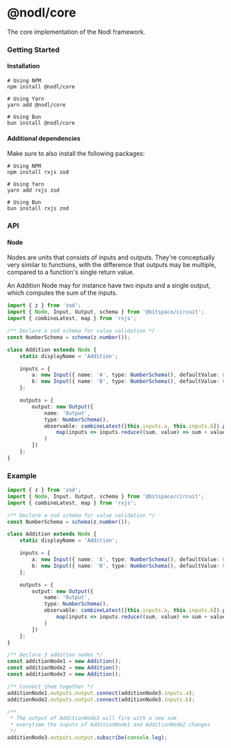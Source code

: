 # @nodl/core

The core implementation of the Nodl framework.

### Getting Started

#### Installation

```
# Using NPM
npm install @nodl/core

# Using Yarn
yarn add @nodl/core

# Using Bun
bun install @nodl/core
```

#### Additional dependencies

Make sure to also install the following packages:

```
# Using NPM
npm install rxjs zod

# Using Yarn
yarn add rxjs zod

# Using Bun
bun install rxjs zod
```

### API

#### Node

Nodes are units that consists of inputs and outputs. They're conceptually very similar to functions, with the difference that outputs may be multiple, compared to a function's single return value.

An Addition Node may for instance have two inputs and a single output, which computes the sum of the inputs.

```typescript
import { z } from 'zod';
import { Node, Input, Output, schema } from '@bitspace/circuit';
import { combineLatest, map } from 'rxjs';

/** Declare a zod schema for value validation */
const NumberSchema = schema(z.number());

class Addition extends Node {
    static displayName = 'Addition';

    inputs = {
        a: new Input({ name: 'A', type: NumberSchema(), defaultValue: 0 }),
        b: new Input({ name: 'B', type: NumberSchema(), defaultValue: 0 })
    };

    outputs = {
        output: new Output({
            name: 'Output',
            type: NumberSchema(),
            observable: combineLatest([this.inputs.a, this.inputs.b]).pipe(
                map(inputs => inputs.reduce((sum, value) => sum + value), 0)
            )
        })
    };
}
```

### Example

```typescript
import { z } from 'zod';
import { Node, Input, Output, schema } from '@bitspace/circuit';
import { combineLatest, map } from 'rxjs';

/** Declare a zod schema for value validation */
const NumberSchema = schema(z.number());

class Addition extends Node {
    static displayName = 'Addition';

    inputs = {
        a: new Input({ name: 'A', type: NumberSchema(), defaultValue: 0 }),
        b: new Input({ name: 'B', type: NumberSchema(), defaultValue: 0 })
    };

    outputs = {
        output: new Output({
            name: 'Output',
            type: NumberSchema(),
            observable: combineLatest([this.inputs.a, this.inputs.b]).pipe(
                map(inputs => inputs.reduce((sum, value) => sum + value), 0)
            )
        })
    };
}

/** Declare 3 addition nodes */
const additionNode1 = new Addition();
const additionNode2 = new Addition();
const additionNode3 = new Addition();

/** Connect them together */
additionNode1.outputs.output.connect(additionNode3.inputs.a);
additionNode2.outputs.output.connect(additionNode3.inputs.b);

/**
 * The output of AdditionNode3 will fire with a new sum
 * everytime the inputs of AdditionNode1 and AdditionNode2 changes
 */
additionNode3.outputs.output.subscribe(console.log);
```
